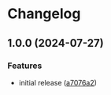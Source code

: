 # Changelog

## 1.0.0 (2024-07-27)


### Features

* initial release ([a7076a2](https://github.com/Qeteshpony/BinaryVoltageIndicator/commit/a7076a26aa426776c41e3344da3115dd33cd4bca))

